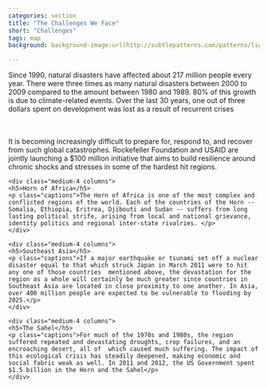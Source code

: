 ```yaml
---
categories: section
title: "The Challenges We Face"
short: "Challenges"
tags: map
background: background-image:url(http://subtlepatterns.com/patterns/lightpaperfibers.png);

---
```


<p class="main">Since 1990, natural disasters have affected about 217 million people every year. 
There were three times as many natural disasters between 2000 to 2009 compared to the amount between 1980 and 1989. 80% of this growth is due to climate-related events. Over the last 30 years, one out of three dollars spent on development was lost as a result of recurrent crises

<br><br>It is becoming increasingly difficult to prepare for, respond to, and recover from such global catastrophes. Rockefeller Foundation and USAID are jointly launching a $100 million initiative that aims to build resilience around chronic shocks and stresses in some of the hardest hit regions.</p>


<div class="row">

	<div class="medium-4 columns">
	<h5>Horn of Africa</h5>
	<p class="captions">The Horn of Africa is one of the most complex and conflicted regions of the world. Each of the countries of the Horn -- Somalia, Ethiopia, Eritrea, Djibouti and Sudan -- suffers from long lasting political strife, arising from local and national grievance, identity politics and regional inter-state rivalries. </p>
	</div>
 
	<div class="medium-4 columns">
	<h5>Southeast Asia</h5>
	<p class="captions">If a major earthquake or tsunami set off a nuclear disaster equal to that which struck Japan in March 2011 were to hit any one of those countries  mentioned above, the devastation for the region as a whole will certainly be much greater since countries in Southeast Asia are located in close proximity to one another. In Asia, over 400 million people are expected to be vulnerable to flooding by 2025.</p>
	</div>
 
	<div class="medium-4 columns">
  	<h5>The Sahel</h5>
	<p class="captions">For much of the 1970s and 1980s, the region suffered repeated and devastating droughts, crop failures, and an encroaching desert, all of  which caused much suffering. The impact of this ecological crisis has steadily deepened, making economic and social fabric weak as well. In 2011 and 2012, the US Government spent $1.5 billion in the Horn and the Sahel</p>
	</div>
</div>